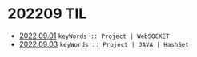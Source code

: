 # 202209 TIL
- [2022.09.01](https://github.com/projectmiluju/TIL/tree/main/202209/20220901)
  `keyWords :: Project | WebSOCKET`
- [2022.09.03](https://github.com/projectmiluju/TIL/tree/main/202209/20220903)
  `keyWords :: Project | JAVA | HashSet`